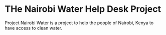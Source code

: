 # THe Nairobi Water Help Desk Project
Project Nairobi Water is a project to help the people of Nairobi, Kenya to have access to clean water.